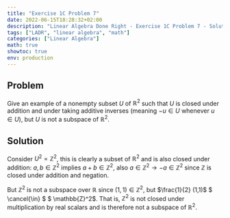 ```yaml
---
title: "Exercise 1C Problem 7"
date: 2022-06-15T18:28:32+02:00
description: "Linear Algebra Done Right - Exercise 1C Problem 7 - Solution"
tags: ["LADR", "linear algebra", "math"]
categories: ["Linear Algebra"]
math: true
showtoc: true
env: production
---
```


## Problem 
Give an example of a nonempty subset $U$ of $\mathbb{R}^2$ such that $U$ is closed
under addition and under taking additive inverses (meaning $-u \in U$
whenever $u \in U$), but $U$ is not a subspace of $\mathbb{R}^2$.

## Solution
Consider $U^2 = \mathbb{Z}^2$, this is clearly a subset of $\mathbb{R}^2$ and is also closed under addition: $a, b \in \mathbb{Z}^2$ implies $a + b \in \mathbb{Z}^2$, also $a \in \mathbb{Z}^2 \to -a \in \mathbb{Z}^2$ since $\mathbb{Z}$ is closed under addition and negation. 

But $\mathbb{Z}^2$ is not a subspace over $\mathbb{R}$ since $(1,1) \in \mathbb{Z}^2$, but $\frac{1}{2} (1,1)$ $ \cancel{\in} $ $ \mathbb{Z}^2$. That is, $\mathbb{Z}^2$ is not closed under multiplication by real scalars and is therefore not a subspace of $\mathbb{R}^2$.

